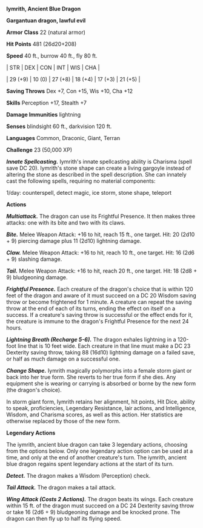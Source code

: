 **Iymrith, Ancient Blue Dragon**

**Gargantuan dragon, lawful evil**

**Armor Class** 22 (natural armor)

**Hit Points** 481 (26d20+208)

**Speed** 40 ft., burrow 40 ft., fly 80 ft.

|   STR   |   DEX   |   CON   |   INT   |   WIS   |   CHA   |
  
| 29 (+9) | 10 (0) | 27 (+8) | 18 (+4) | 17 (+3) | 21 (+5) |

**Saving Throws** Dex +7, Con +15, Wis +10, Cha +12

**Skills** Perception +17, Stealth +7

**Damage Immunities** lightning

**Senses** blindsight 60 ft., darkvision 120 ft.

**Languages** Common, Draconic, Giant, Terran

**Challenge** 23 (50,000 XP)

***Innate Spellcasting.*** Iymrith's innate spellcasting ability is Charisma (spell save DC 20).  Iymrith's stone shape can create a living gargoyle instead of altering the stone as described in the spell description. She can innately cast the following spells, requiring no material components: 

1/day: counterspell, detect magic, ice storm, stone shape, teleport

**Actions**

***Multiattack.*** The dragon can use its Frightful Presence. It then makes three attacks: one with its bite and two with its claws.

***Bite.*** Melee Weapon Attack: +16 to hit, reach 15 ft., one target. Hit: 20 (2d10 + 9) piercing damage plus 11 (2d10) lightning damage.

***Claw.*** Melee Weapon Attack: +16 to hit, reach 10 ft., one target. Hit: 16 (2d6 + 9) slashing damage.

***Tail.*** Melee Weapon Attack: +16 to hit, reach 20 ft., one target. Hit: 18 (2d8 + 9) bludgeoning damage.

***Frightful Presence.*** Each creature of the dragon's choice that is within 120 feet of the dragon and aware of it must succeed on a DC 20 Wisdom saving throw or become frightened for 1 minute. A creature can repeat the saving throw at the end of each of its turns, ending the effect on itself on a success. If a creature's saving throw is successful or the effect ends for it, the creature is immune to the dragon's Frightful Presence for the next 24 hours.

***Lightning Breath (Recharge 5-6).*** The dragon exhales lightning in a 120-foot line that is 10 feet wide. Each creature in that line must make a DC 23 Dexterity saving throw, taking 88 (16d10) lightning damage on a failed save, or half as much damage on a successful one.

***Change Shape.*** Iymrith magically polymorphs into a female storm giant or back into her true form. She reverts to her true form if she dies. Any equipment she is wearing or carrying is absorbed or borne by the new form (the dragon's choice).

In storm giant form, Iymrith retains her alignment, hit points, Hit Dice, ability to speak, proficiencies, Legendary Resistance, lair actions, and Intelligence, Wisdom, and Charisma scores, as well as this action. Her statistics are otherwise replaced by those of the new form.

**Legendary Actions**

The iymrith, ancient blue dragon can take 3 legendary actions, choosing from the options below. Only one legendary action option can be used at a time, and only at the end of another creature's turn. The iymrith, ancient blue dragon regains spent legendary actions at the start of its turn.

***Detect.*** The dragon makes a Wisdom (Perception) check.

***Tail Attack.*** The dragon makes a tail attack.

***Wing Attack (Costs 2 Actions).*** The dragon beats its wings. Each creature within 15 ft. of the dragon must succeed on a DC 24 Dexterity saving throw or take 16 (2d6 + 9) bludgeoning damage and be knocked prone. The dragon can then fly up to half its flying speed.

